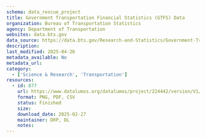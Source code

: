 ```yaml
---
schema: data_rescue_project 
title: Government Transportation Financial Statistics (GTFS) Data
organization: Bureau of Transportation Statistics
agency: Department of Transportation
websites: data.bts.gov
data_source: https://data.bts.gov/Research-and-Statistics/Government-Transportation-Financial-Statistics-GTF/nu8j-7gmn/about_data
description: 
last_modified: 2025-04-26
metadata_available: No
metadata_url: 
category:
  - ['Science & Research', 'Transportation'] 
resources:
  - id: 877
    url: https://www.datalumos.org/datalumos/project/224442/version/V1/view
    format: PNG, PDF, CSV
    status: Finished
    size: 
    download_date: 2025-02-27
    maintainer: DRP, DL
    notes: 
---
```

